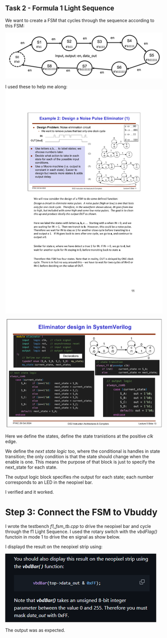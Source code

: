 ## Task 2 - Formula 1 Light Sequence

We want to create a FSM that cycles through the sequence according to this FSM:

![alt text](image.png)

I used these to help me along:
![This is the Divide by 3 FSM](image-1.png)

![This is the eliminator design](image-2.png)

Here we define the states, define the state tranistions at the positive *clk* edge.

We define the *next state logic* too, where the conditional is handles in state transition; the only condition is that the state should change when the enable is one. This means the purpose of that block is just to specify the next_state for each state.

The output logic block specifies rhe output for each state; each number corresponds to an LED in the neopixel bar.

I verified and it worked.

# Step 3: Connect the FSM to Vbuddy
I wrote the testbench *f1_fsm_tb.cpp* to drive the neopixel bar and cycle through the f1 Light Sequence. I used the rotary switch with the *vbdFlag()* functoin in mode 1 to drive the en signal as show below.

I displayd the result on the neopixel strip using:

![alt text](image-3.png)

The output was as expected.
